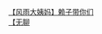 [【风雨大姨妈】赖子带你们](http://tieba.baidu.com/p/2609663418?see_lz=1&pn=)   
[【无聊](http://tieba.baidu.com/p/2608730794?see_lz=1&pn=)   
